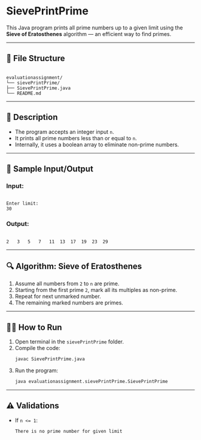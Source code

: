 
# SievePrintPrime

This Java program prints all prime numbers up to a given limit using the **Sieve of Eratosthenes** algorithm — an efficient way to find primes.

---

## 📂 File Structure

```

evaluationassignment/
└── sievePrintPrime/
├── SievePrintPrime.java
└── README.md

```

---

## 📘 Description

- The program accepts an integer input `n`.
- It prints all prime numbers less than or equal to `n`.
- Internally, it uses a boolean array to eliminate non-prime numbers.

---

## 🧾 Sample Input/Output

### Input:
```

Enter limit:
30

```

### Output:
```

2	3	5	7	11	13	17	19	23	29

````

---

## 🔍 Algorithm: Sieve of Eratosthenes

1. Assume all numbers from `2` to `n` are prime.
2. Starting from the first prime `2`, mark all its multiples as non-prime.
3. Repeat for next unmarked number.
4. The remaining marked numbers are primes.

---

## 🧑‍💻 How to Run

1. Open terminal in the `sievePrintPrime` folder.
2. Compile the code:
   ```bash
   javac SievePrintPrime.java
   ```
3. Run the program:
   ```bash
   java evaluationassignment.sievePrintPrime.SievePrintPrime
   ```
---

## ⚠️ Validations

* If `n <= 1`:

  ```
  There is no prime number for given limit
  ```
